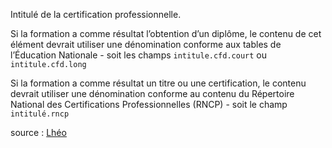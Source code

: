 Intitulé de la certification professionnelle.

Si la formation a comme résultat l’obtention d’un diplôme, le contenu de cet élément devrait utiliser une dénomination conforme aux tables de l’Éducation Nationale - soit les champs `intitule.cfd.court` ou `intitule.cfd.long`

Si la formation a comme résultat un titre ou une certification, le contenu devrait utiliser une dénomination conforme au contenu du Répertoire National des Certifications Professionnelles (RNCP) - soit le champ `intitulé.rncp`

source : [Lhéo](http://lheo.gouv.fr/2.3/lheo/intitule-formation.html)
